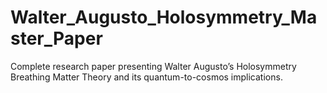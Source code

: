 # Walter_Augusto_Holosymmetry_Master_Paper
Complete research paper presenting Walter Augusto’s Holosymmetry Breathing Matter Theory and its quantum-to-cosmos implications.
